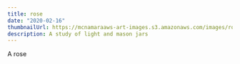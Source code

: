 ```yaml
---
title: rose
date: "2020-02-16"
thumbnailUrl: https://mcnamaraaws-art-images.s3.amazonaws.com/images/rose.jpg
description: A study of light and mason jars
---
```

A rose